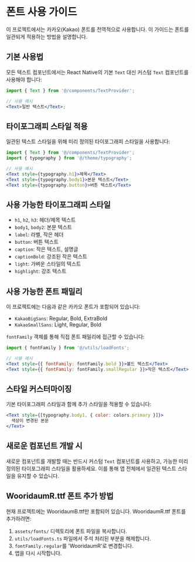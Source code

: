 # 폰트 사용 가이드

이 프로젝트에서는 카카오(Kakao) 폰트를 전역적으로 사용합니다. 이 가이드는 폰트를 일관되게 적용하는 방법을 설명합니다.

## 기본 사용법

모든 텍스트 컴포넌트에서는 React Native의 기본 `Text` 대신 커스텀 `Text` 컴포넌트를 사용해야 합니다:

```jsx
import { Text } from '@/components/TextProvider';

// 사용 예시
<Text>일반 텍스트</Text>;
```

## 타이포그래피 스타일 적용

일관된 텍스트 스타일을 위해 미리 정의된 타이포그래피 스타일을 사용합니다:

```jsx
import { Text } from '@/components/TextProvider';
import { typography } from '@/theme/typography';

// 사용 예시
<Text style={typography.h1}>제목</Text>
<Text style={typography.body1}>본문 텍스트</Text>
<Text style={typography.button}>버튼 텍스트</Text>
```

## 사용 가능한 타이포그래피 스타일

- `h1`, `h2`, `h3`: 헤더/제목 텍스트
- `body1`, `body2`: 본문 텍스트
- `label`: 라벨, 작은 헤더
- `button`: 버튼 텍스트
- `caption`: 작은 텍스트, 설명글
- `captionBold`: 강조된 작은 텍스트
- `light`: 가벼운 스타일의 텍스트
- `highlight`: 강조 텍스트

## 사용 가능한 폰트 패밀리

이 프로젝트에는 다음과 같은 카카오 폰트가 포함되어 있습니다:

- `KakaoBigSans`: Regular, Bold, ExtraBold
- `KakaoSmallSans`: Light, Regular, Bold

`fontFamily` 객체를 통해 직접 폰트 패밀리에 접근할 수 있습니다:

```jsx
import { fontFamily } from '@/utils/loadFonts';

// 사용 예시
<Text style={{ fontFamily: fontFamily.bold }}>볼드 텍스트</Text>
<Text style={{ fontFamily: fontFamily.smallRegular }}>작은 텍스트</Text>
```

## 스타일 커스터마이징

기본 타이포그래피 스타일과 함께 추가 스타일을 적용할 수 있습니다:

```jsx
<Text style={[typography.body1, { color: colors.primary }]}>
  색상이 변경된 본문
</Text>
```

## 새로운 컴포넌트 개발 시

새로운 컴포넌트를 개발할 때는 반드시 커스텀 `Text` 컴포넌트를 사용하고, 가능한 미리 정의된 타이포그래피 스타일을 활용하세요. 이를 통해 앱 전체에서 일관된 텍스트 스타일을 유지할 수 있습니다.

## WooridaumR.ttf 폰트 추가 방법

현재 프로젝트에는 WooridaumB.ttf만 포함되어 있습니다. WooridaumR.ttf 폰트를 추가하려면:

1. `assets/fonts/` 디렉토리에 폰트 파일을 복사합니다.
2. `utils/loadFonts.ts` 파일에서 주석 처리된 부분을 해제합니다.
3. `fontFamily.regular`를 'WooridaumR'로 변경합니다.
4. 앱을 다시 시작합니다.
